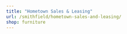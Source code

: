 ```yaml
---
title: "Hometown Sales & Leasing"
url: /smithfield/hometown-sales-and-leasing/
shop: furniture
---
```

